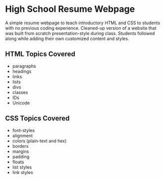 # High School Resume Webpage

A simple resume webpage to teach introductory HTML and CSS to students with no previous coding experience.  Cleaned-up version of a website that was built from scratch presentation-style during class.  Students followed along while adding their own customized content and styles.

## HTML Topics Covered

* paragraphs
* headings
* links
* lists
* divs
* classes
* IDs
* Unicode

## CSS Topics Covered

* font-styles
* alignment
* colors (plain-text and hex)
* borders
* margins
* padding
* floats
* list styles
* link styles